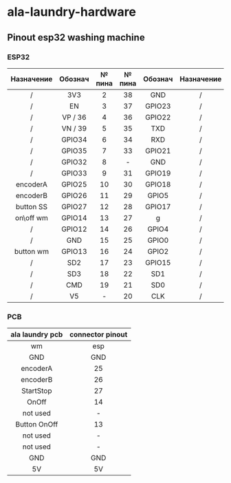 # ala-laundry-hardware
## Pinout esp32 washing machine
### ESP32
**Назначение**|**Обознач**|**№ пина**|**№ пина**|**Обознач**|**Назначение**
:-----:|:-----:|:-----:|:-----:|:-----:|:-----:
/|3V3|2|38|GND|/
/|EN|3|37|GPIO23|/
/|VP / 36|4|36|GPIO22|/
/|VN / 39|5|35|TXD|/
/|GPIO34|6|34|RXD|/
/|GPIO35|7|33|GPIO21|/
/|GPIO32|8|-|GND|/
/|GPIO33|9|31|GPIO19|/
encoderA|GPIO25|10|30|GPIO18|/
encoderB|GPIO26|11|29|GPIO5|/
button SS|GPIO27|12|28|GPIO17|/
on\off wm|GPIO14|13|27|g|/
/|GPIO12|14|26|GPIO4|/
/|GND|15|25|GPIO0|/
button wm|GPIO13|16|24|GPIO2|/
/|SD2|17|23|GPIO15|/
/|SD3|18|22|SD1|/
/|CMD|19|21|SD0|/
/|V5|-|20|CLK|/

### PCB

**ala laundry pcb**|**connector pinout**
:-----:|:-----:
wm|esp
GND|GND
encoderA|25
encoderB|26
StartStop|27
OnOff|14
not used|-
Button OnOff|13
not used|-
not used|-
GND|GND
5V|5V
